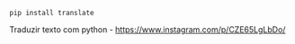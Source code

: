 <code>pip install translate</code>

Traduzir texto com python - 
https://www.instagram.com/p/CZE65LgLbDo/